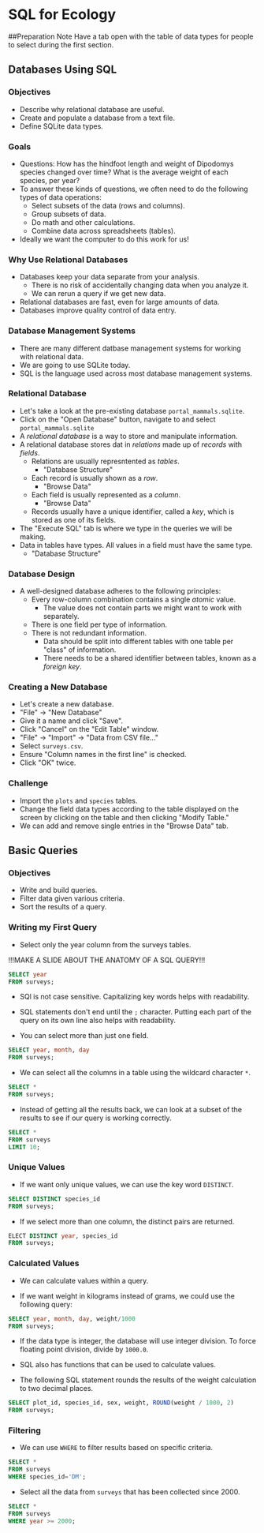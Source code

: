 # SQL for Ecology
##Preparation Note
Have a tab open with the table of data types for people to select during the first section.

## Databases Using SQL
### Objectives
- Describe why relational database are useful.
- Create and populate a database from a text file.
- Define SQLite data types.

### Goals
- Questions: How has the hindfoot length and weight of Dipodomys species changed over time? What is the average weight of each species, per year?
- To answer these kinds of questions, we often need to do the following types of data operations:
  - Select subsets of the data (rows and columns).
  - Group subsets of data.
  - Do math and other calculations.
  - Combine data across spreadsheets (tables).
- Ideally we want the computer to do this work for us!

### Why Use Relational Databases
- Databases keep your data separate from your analysis.
  - There is no risk of accidentally changing data when you analyze it.
  - We can rerun a query if we get new data.
- Relational databases are fast, even for large amounts of data.
- Databases improve quality control of data entry.

### Database Management Systems
- There are many different datbase management systems for working with relational data.
- We are going to use SQLite today.
- SQL is the language used across most database management systems.

### Relational Database
- Let's take a look at the pre-existing database `portal_mammals.sqlite`.
- Click on the "Open Database" button, navigate to and select `portal_mammals.sqlite`
- A *relational database* is a way to store and manipulate information.
- A relational database stores dat in *relations* made up of *records* with *fields*.
  - Relations are usually represntented as *tables*.
    - "Database Structure"
  - Each record is usually shown as a *row*.
    - "Browse Data"
  - Each field is usually represented as a *column*.
    - "Browse Data"
  - Records usually have a unique identifier, called a *key*, which is stored as one of its fields.
- The "Execute SQL" tab is where we type in the queries we will be making.
- Data in tables have types. All values in a field must have the same type.
  - "Database Structure"

### Database Design
- A well-designed database adheres to the following principles:
  - Every row-column combination contains a single *atomic* value.
    - The value does not contain parts we might want to work with separately.
  - There is one field per type of information.
  - There is not redundant information.
    - Data should be split into different tables with one table per "class" of information.
    - There needs to be a shared identifier between tables, known as a *foreign key*.

### Creating a New Database
- Let's create a new database.
- "File" -> "New Database"
- Give it a name and click "Save".
- Click "Cancel" on the "Edit Table" window.
- "File" -> "Import" -> "Data from CSV file..."
- Select `surveys.csv`.
- Ensure "Column names in the first line" is checked.
- Click "OK" twice.

### Challenge
- Import the `plots` and `species` tables.
- Change the field data types according to the table displayed on the screen by clicking on the table and then clicking "Modify Table."
- We can add and remove single entries in the "Browse Data" tab.

## Basic Queries
### Objectives
- Write and build queries.
- Filter data given various criteria.
- Sort the results of a query.

### Writing my First Query
- Select only the year column from the surveys tables.

!!!MAKE A SLIDE ABOUT THE ANATOMY OF A SQL QUERY!!!  

```sql
SELECT year
FROM surveys;
```
- SQl is not case sensitive. Capitalizing key words helps with readability.

- SQL statements don't end until the `;` character. Putting each part of the query on its own line also helps with readability.

- You can select more than just one field.

```sql
SELECT year, month, day
FROM surveys;
```

- We can select all the columns in a table using the wildcard character `*`.

```sql
SELECT *
FROM surveys;
```

- Instead of getting all the results back, we can look at a subset of the results to see if our query is working correctly.

```sql
SELECT *
FROM surveys
LIMIT 10;
```

### Unique Values
- If we want only unique values, we can use the key word `DISTINCT`.

```sql
SELECT DISTINCT species_id
FROM surveys;
```

- If we select more than one column, the distinct pairs are returned.

```sql
ELECT DISTINCT year, species_id
FROM surveys;
```

### Calculated Values
- We can calculate values within a query.

- If we want weight in kilograms instead of grams, we could use the following query:

```sql
SELECT year, month, day, weight/1000
FROM surveys;
```

- If the data type is integer, the database will use integer division. To force floating point division, divide by `1000.0`.

- SQL also has functions that can be used to calculate values.

- The following SQL statement rounds the results of the weight calculation to two decimal places.

```sql
SELECT plot_id, species_id, sex, weight, ROUND(weight / 1000, 2)
FROM surveys;
```

### Filtering
- We can use `WHERE` to filter results based on specific criteria.

```sql
SELECT *
FROM surveys
WHERE species_id='DM';
```

- Select all the data from `surveys` that has been collected since 2000.

```sql
SELECT *
FROM surveys
WHERE year >= 2000;
```


